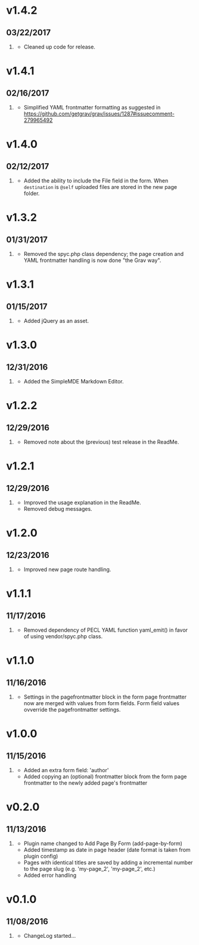 # v1.4.2
##  03/22/2017

1. [](#new)
    * Cleaned up code for release.

# v1.4.1
##  02/16/2017

1. [](#improved)
    * Simplified YAML frontmatter formatting as suggested in
https://github.com/getgrav/grav/issues/1287#issuecomment-279965492

# v1.4.0
##  02/12/2017

1. [](#new)
    * Added the ability to include the File field in the form. When `destination` is `@self` uploaded files are stored in the new page folder.

# v1.3.2
##  01/31/2017

1. [](#improved)
    * Removed the spyc.php class dependency; the page creation and YAML frontmatter handling is now done "the Grav way".

# v1.3.1
##  01/15/2017

1. [](#improved)
    * Added jQuery as an asset.

# v1.3.0
##  12/31/2016

1. [](#new)
    * Added the SimpleMDE Markdown Editor.

# v1.2.2
##  12/29/2016

1. [](#improved)
    * Removed note about the (previous) test release in the ReadMe.

# v1.2.1
##  12/29/2016

1. [](#improved)
    * Improved the usage explanation in the ReadMe.
    * Removed debug messages.

# v1.2.0
##  12/23/2016

1. [](#improved)
    * Improved new page route handling.

# v1.1.1
##  11/17/2016

1. [](#improved)
    * Removed dependency of PECL YAML function yaml_emit() in favor of using vendor/spyc.php class.

# v1.1.0
##  11/16/2016

1. [](#new)
    * Settings in the pagefrontmatter block in the form page frontmatter now are merged with values from form fields. Form field values ovverride the pagefrontmatter settings.

# v1.0.0
##  11/15/2016

1. [](#new)
    * Added an extra form field: 'author'
    * Added copying an (optional) frontmatter block from the form page frontmatter to the newly added page's frontmatter

# v0.2.0
##  11/13/2016

1. [](#new)
    * Plugin name changed to Add Page By Form (add-page-by-form)
    * Added timestamp as date in page header (date format is taken from plugin config)
    * Pages with identical titles are saved by adding a incremental number to the page slug (e.g. 'my-page\_2', 'my-page\_2', etc.)
    * Added error handling

# v0.1.0
##  11/08/2016

1. [](#new)
    * ChangeLog started...
